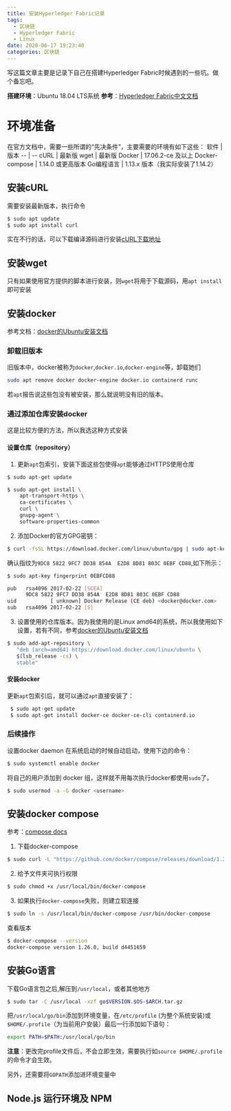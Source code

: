 ```yaml
---
title: 安装Hyperledger Fabric记录
tags:
  - 区块链
  - Hyperledger Fabric
  - Linux
date: 2020-06-17 19:23:40
categories: 区块链
---
```


写这篇文章主要是记录下自己在搭建Hyperledger Fabric时候遇到的一些坑。做个备忘吧。

<!-- more -->

**搭建环境**：Ubuntu 18.04 LTS系统
**参考**：[Hyperledger Fabric中文文档](https://hyperledger-fabric.readthedocs.io/zh_CN/latest/install.html)

# 环境准备
在官方文档中，需要一些所谓的“先决条件”，主要需要的环境有如下这些：
软件 | 版本
 --  | -- 
cURL | 最新版
wget | 最新版
Docker | 17.06.2-ce 及以上
Docker-compose |  1.14.0 或更高版本
Go编程语言 | 1.13.x 版本（我实际安装了1.14.2）

## 安装cURL
需要安装最新版本，执行命令
```bash
$ sudo apt update
$ sudo apt install curl
```
实在不行的话，可以下载编译源码进行安装[cURL下载地址](https://curl.haxx.se/download/)

## 安装wget
只有如果使用官方提供的脚本进行安装，则`wget`将用于下载源码，用`apt install`即可安装

## 安装docker
参考文档：[docker的Ubuntu安装文档](https://docs.docker.com/engine/install/ubuntu/)

### 卸载旧版本
旧版本中，docker被称为`docker`,`docker.io`,`docker-engine`等，卸载她们
```bash
sudo apt remove docker docker-engine docker.io containerd runc
```
若`apt`报告说这些包没有被安装，那么就说明没有旧的版本。

### 通过添加仓库安装docker
这是比较方便的方法，所以我选这种方式安装
#### 设置仓库（repository）
1. 更新`apt`包索引，安装下面这些包使得`apt`能够通过HTTPS使用仓库
```bash
$ sudo apt-get update

$ sudo apt-get install \
    apt-transport-https \
    ca-certificates \
    curl \
    gnupg-agent \
    software-properties-common
```

2. 添加Docker的官方GPG密钥：
```bash
$ curl -fsSL https://download.docker.com/linux/ubuntu/gpg | sudo apt-key add -
```
确认指纹为`9DC8 5822 9FC7 DD38 854A  E2D8 8D81 803C 0EBF CD88`,如下所示：
```bash
$ sudo apt-key fingerprint 0EBFCD88

pub   rsa4096 2017-02-22 [SCEA]
      9DC8 5822 9FC7 DD38 854A  E2D8 8D81 803C 0EBF CD88
uid           [ unknown] Docker Release (CE deb) <docker@docker.com>
sub   rsa4096 2017-02-22 [S]
```

3. 设置使用的仓库版本。因为我使用的是Linux amd64的系统，所以我使用如下设置，若有不同，参考[docker的Ubuntu安装文档](https://docs.docker.com/engine/install/ubuntu/)
```bash
$ sudo add-apt-repository \
   "deb [arch=amd64] https://download.docker.com/linux/ubuntu \
   $(lsb_release -cs) \
   stable"
```

#### 安装docker
更新`apt`包索引后，就可以通过`apt`直接安装了：
```bash
 $ sudo apt-get update
 $ sudo apt-get install docker-ce docker-ce-cli containerd.io
```
### 后续操作
设置docker daemon 在系统启动的时候自动启动，使用下边的命令：
```bash
$ sudo systemctl enable docker
```
将自己的用户添加到 docker 组，这样就不用每次执行docker都使用`sudo`了。
```bash
$ sudo usermod -a -G docker <username>
```

## 安装docker compose
参考：[compose docs](https://docs.docker.com/compose)

1. 下载docker-compose
```bash
$ sudo curl -L "https://github.com/docker/compose/releases/download/1.26.0/docker-compose-$(uname -s)-$(uname -m)" -o /usr/local/bin/docker-compose
```
2. 给予文件夹可执行权限
```bash
$ sudo chmod +x /usr/local/bin/docker-compose
```
3. 如果执行`docker-compose`失败，则建立软连接
```bash
$ sudo ln -s /usr/local/bin/docker-compose /usr/bin/docker-compose
```
查看版本
```bash
$ docker-compose --version
docker-compose version 1.26.0, build d4451659
```

## 安装Go语言
下载Go语言包之后,解压到`/usr/local`，或者其他地方
```bash
$ sudo tar -C /usr/local -xzf go$VERSION.$OS-$ARCH.tar.gz
```
把`/usr/local/go/bin`添加到环境变量，在`/etc/profile` (为整个系统安装)或 `$HOME/.profile`（为当前用户安装）最后一行添加如下语句：
```bash
export PATH=$PATH:/usr/local/go/bin
```
**注意**：更改完profile文件后，不会立即生效，需要执行如`source $HOME/.profile`的命令才会生效。

另外，还需要将`GOPATH`添加进环境变量中


## Node.js 运行环境及 NPM


